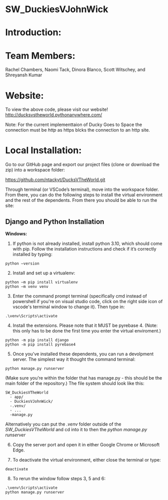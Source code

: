 # SW_DuckiesVJohnWick

# Introduction:

# Team Members:
Rachel Chambers, Naomi Tack, Dinora Blanco, Scott Witschey, and Shreyansh Kumar

# Website:
To view the above code, please visit our website!
http://ducksvstheworld.pythonanywhere.com/

Note: For the current implementtaion of Ducky Goes to Space the connection must be *http* as https blcks the connection to an http site.

# Local Installation:

Go to our GitHub page and export our project files (clone or download the zip) into a workspace folder: 

https://github.com/ntackyt/DucksVTheWorld.git

Through terminal (or VSCode’s terminal), move into the workspace folder. From there, you can do the following steps to install the virtual environment and the rest of the dependents. From there you should be able to run the site: 

## <b>Django and Python Installation</b> 

**Windows:**

1. If python is not already installed, install python 3.10, which should come with pip. Follow the installation instructions and check if it’s correctly installed by typing: 
```
python –version 
```
2. Install and set up a virtualenv:    
```
python –m pip install virtualenv 
python –m venv venv 
```

3. Enter the command prompt terminal (specifically cmd instead of powershell if you're on visual studio code, click on the right side icon of vscode's terminal window to change it). Then type in:
```
.\venv\Scripts\activate
```

4. Install the extensions. Please note that it MUST be pyrebase 4. (Note: this only has to be done the first time you enter the virtual enviroment.)
```
python -m pip install django 
python -m pip install pyrebase4 
```

5. Once you’ve installed these dependents, you can run a devolpment server. The simplest way it thought the command terminal: 
```
python manage.py runserver
```
(Make sure you’re within the folder that has manage.py - this should be the main folder of the repository.)
The file system should look like this:
```
SW_DuckiesVTheWorld
  - app/
  - DuckiesVJohnWick/
  -.venv/
  - ...
  -manage.py
```
Alternatively you can put the <i>.venv</i> folder outside of the <i>SW_DuckiesVTheWorld</i> and cd into it to then the <i>python manage.py runserver</i>
  
6. Copy the server port and open it in either Google Chrome or Microsoft Edge.

7. To deactivate the virtual environment, either close the terminal or type:
```
deactivate
```
8. To rerun the window follow steps 3, 5 and 6:
```
.\venv\Scripts\activate
python manage.py runserver
```
